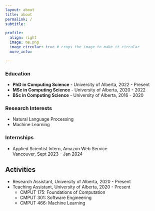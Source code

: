 ```yaml
---
layout: about
title: about
permalink: /
subtitle: 

profile:
  align: right
  image: me.png
  image_circular: true # crops the image to make it circular
  more_info: 

---
```


### Education

- **PhD in Computing Science** - University of Alberta, 2022 - Present
- **MSc in Computing Science** - University of Alberta, 2020 - 2022
- **BSc in Computing Science** - University of Alberta, 2016 - 2020

### Research Interests

- Natural Language Processing
- Machine Learning

### Internships

- Applied Scientist Intern, Amazon Web Service  
  Vancouver, Sept 2023 - Jan 2024

## Activities

- Research Assistant, University of Alberta, 2020 - Present
- Teaching Assistant, University of Alberta, 2020 - Present  
  - CMPUT 175: Foundations of Computation  
  - CMPUT 301: Software Engineering  
  - CMPUT 466: Machine Learning